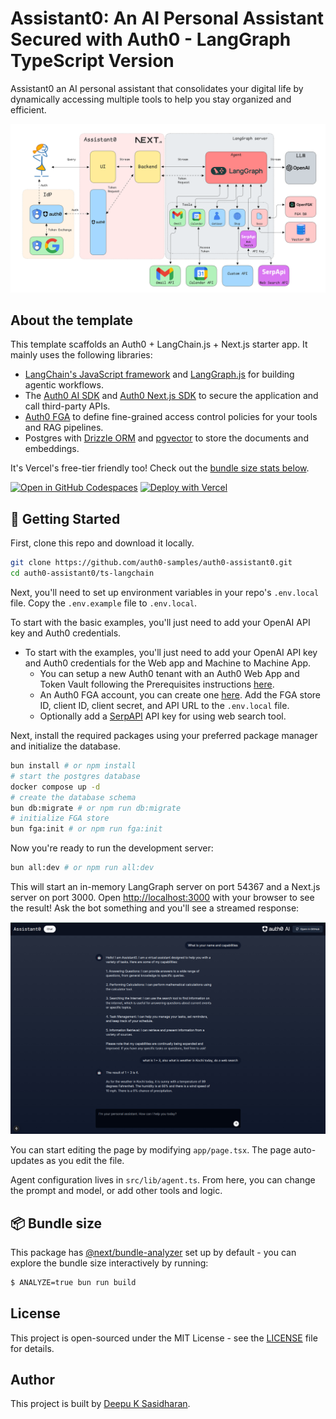 # Assistant0: An AI Personal Assistant Secured with Auth0 - LangGraph TypeScript Version

Assistant0 an AI personal assistant that consolidates your digital life by dynamically accessing multiple tools to help you stay organized and efficient.

![Architecture](./public/images/arch-bg.png)

## About the template

This template scaffolds an Auth0 + LangChain.js + Next.js starter app. It mainly uses the following libraries:

- [LangChain's JavaScript framework](https://js.langchain.com/docs/introduction/) and [LangGraph.js](https://langchain-ai.github.io/langgraphjs/) for building agentic workflows.
- The [Auth0 AI SDK](https://github.com/auth0-lab/auth0-ai-js) and [Auth0 Next.js SDK](https://github.com/auth0/nextjs-auth0) to secure the application and call third-party APIs.
- [Auth0 FGA](https://auth0.com/fine-grained-authorization) to define fine-grained access control policies for your tools and RAG pipelines.
- Postgres with [Drizzle ORM](https://orm.drizzle.team/) and [pgvector](https://github.com/pgvector/pgvector) to store the documents and embeddings.

It's Vercel's free-tier friendly too! Check out the [bundle size stats below](#-bundle-size).

[![Open in GitHub Codespaces](https://github.com/codespaces/badge.svg)](https://codespaces.new/oktadev/auth0-assistant0)
[![Deploy with Vercel](https://vercel.com/button)](https://vercel.com/new/clone?repository-url=https%3A%2F%2Fgithub.com%2Foktadev%2Fauth0-assistant0)

## 🚀 Getting Started

First, clone this repo and download it locally.

```bash
git clone https://github.com/auth0-samples/auth0-assistant0.git
cd auth0-assistant0/ts-langchain
```

Next, you'll need to set up environment variables in your repo's `.env.local` file. Copy the `.env.example` file to `.env.local`.

To start with the basic examples, you'll just need to add your OpenAI API key and Auth0 credentials.

- To start with the examples, you'll just need to add your OpenAI API key and Auth0 credentials for the Web app and Machine to Machine App.
  - You can setup a new Auth0 tenant with an Auth0 Web App and Token Vault following the Prerequisites instructions [here](https://auth0.com/ai/docs/call-others-apis-on-users-behalf).
  - An Auth0 FGA account, you can create one [here](https://dashboard.fga.dev). Add the FGA store ID, client ID, client secret, and API URL to the `.env.local` file.
  - Optionally add a [SerpAPI](https://serpapi.com/) API key for using web search tool.

Next, install the required packages using your preferred package manager and initialize the database.

```bash
bun install # or npm install
# start the postgres database
docker compose up -d
# create the database schema
bun db:migrate # or npm run db:migrate
# initialize FGA store
bun fga:init # or npm run fga:init
```

Now you're ready to run the development server:

```bash
bun all:dev # or npm run all:dev
```

This will start an in-memory LangGraph server on port 54367 and a Next.js server on port 3000. Open [http://localhost:3000](http://localhost:3000) with your browser to see the result! Ask the bot something and you'll see a streamed response:

![A streaming conversation between the user and the AI](./public/images/home-page.png)

You can start editing the page by modifying `app/page.tsx`. The page auto-updates as you edit the file.

Agent configuration lives in `src/lib/agent.ts`. From here, you can change the prompt and model, or add other tools and logic.

## 📦 Bundle size

This package has [@next/bundle-analyzer](https://www.npmjs.com/package/@next/bundle-analyzer) set up by default - you can explore the bundle size interactively by running:

```bash
$ ANALYZE=true bun run build
```

## License

This project is open-sourced under the MIT License - see the [LICENSE](LICENSE) file for details.

## Author

This project is built by [Deepu K Sasidharan](https://github.com/deepu105).
